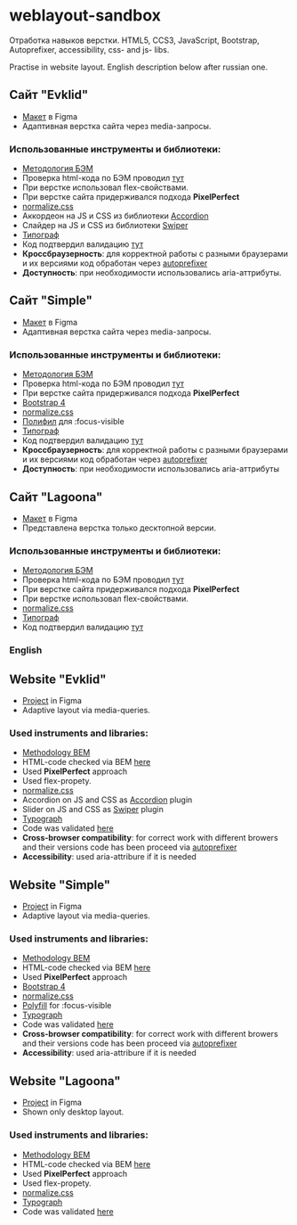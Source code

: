 # weblayout-sandbox
Отработка навыков верстки. 
HTML5, CCS3, JavaScript, Bootstrap, Autoprefixer, accessibility, css- and js- libs.

Practise in website layout. English description below after russian one.

## Cайт "Evklid" 
* <a href="https://www.figma.com/file/ebNZrWnJUvzeMUzVaaKPWp/Evklid?t=Kk83NiVvQ0ELfowR-6" target="_blank">Макет</a> в Figma
* Адаптивная верстка сайта через media-запросы. 

### Использованные инструменты и библиотеки:
* <a href="https://ru.bem.info/" target="_blank">Методология БЭМ</a>
* Проверка html-кода по БЭМ проводил <a href="https://yoksel.github.io/html-tree/" target="_blank">тут</a>
* При верстке использовал flex-свойствами.
* При верстке сайта придерживался подхода <strong>PixelPerfect</strong> 
* <a href="https://cdnjs.com/libraries/normalize" target="_blank">normalize.css</a>
* Аккордеон на JS и CSS из библиотеки <a href="https://github.com/michu2k/Accordion" target="_blank">Accordion</a> 
* Слайдер на JS и CSS из библиотеки <a href="https://swiperjs.com/" target="_blank">Swiper</a>  
* <a href="https://www.artlebedev.ru/typograf/" target="_blank">Типограф</a> 
* Код подтвердил валидацию <a href="https://validator.w3.org/" target="_blank">тут</a> 
* <strong>Кроссбраузерность</strong>: для корректной работы с разными браузерами и их версиями код обработан через <a href="https://autoprefixer.github.io/ru/" target="_blank">autoprefixer</a> 
* <strong>Доступность</strong>: при необходимости использовались aria-аттрибуты.

## Cайт "Simple" 
* <a href="https://www.figma.com/file/AbwAWZ3PjGmww8HWlCpkEr/Simple?t=xIb0LAVL0pLeJ4Wo-6" target="_blank">Макет</a> в Figma
* Адаптивная верстка сайта через media-запросы. 

### Использованные инструменты и библиотеки:
* <a href="https://ru.bem.info/" target="_blank">Методология БЭМ</a>
* Проверка html-кода по БЭМ проводил <a href="https://yoksel.github.io/html-tree/" target="_blank">тут</a>
* При верстке сайта придерживался подхода <strong>PixelPerfect</strong> 
* <a href="https://getbootstrap.ru/docs/4.4/" target="_blank">Bootstrap 4</a>
* <a href="https://cdnjs.com/libraries/normalize" target="_blank">normalize.css</a>
* <a href="https://github.com/WICG/focus-visible" target="_blank">Полифил</a>  для :focus-visible 
* <a href="https://www.artlebedev.ru/typograf/" target="_blank">Типограф</a> 
* Код подтвердил валидацию <a href="https://validator.w3.org/" target="_blank">тут</a> 
* <strong>Кроссбраузерность</strong>: для корректной работы с разными браузерами и их версиями код обработан через <a href="https://autoprefixer.github.io/ru/" target="_blank">autoprefixer</a> 
* <strong>Доступность</strong>: при необходимости использовались aria-аттрибуты

## Cайт "Lagoona" 
* <a href="https://www.figma.com/file/9TFXFLhPhWZzrHObcYsaz4/Lagoona.?t=w9HKbJJyjWliC2ja-6" target="_blank">Макет</a> в Figma
* Представлена верстка только десктопной версии.

### Использованные инструменты и библиотеки:
* <a href="https://ru.bem.info/" target="_blank">Методология БЭМ</a>
* Проверка html-кода по БЭМ проводил <a href="https://yoksel.github.io/html-tree/" target="_blank">тут</a>
* При верстке сайта придерживался подхода <strong>PixelPerfect</strong> 
* При верстке использовал flex-свойствами.
* <a href="https://cdnjs.com/libraries/normalize" target="_blank">normalize.css</a>
* <a href="https://www.artlebedev.ru/typograf/" target="_blank">Типограф</a> 
* Код подтвердил валидацию <a href="https://validator.w3.org/" target="_blank">тут</a> 

### English

## Website "Evklid" 
* <a href="https://www.figma.com/file/ebNZrWnJUvzeMUzVaaKPWp/Evklid?t=Kk83NiVvQ0ELfowR-6" target="_blank">Project</a> in Figma
* Adaptive layout via media-queries. 

### Used instruments and libraries:
* <a href="https://en.bem.info/" target="_blank">Methodology BEM</a>
* HTML-code checked via BEM <a href="https://yoksel.github.io/html-tree/" target="_blank">here</a>
* Used <strong>PixelPerfect</strong> approach
* Used flex-propety.
* <a href="https://cdnjs.com/libraries/normalize" target="_blank">normalize.css</a>
* Accordion on JS and CSS as <a href="https://github.com/michu2k/Accordion" target="_blank">Accordion</a> plugin
* Slider on JS and CSS as <a href="https://swiperjs.com/" target="_blank">Swiper</a> plugin
* <a href="https://www.artlebedev.ru/typograf/" target="_blank">Typograph</a> 
* Code was validated <a href="https://validator.w3.org/" target="_blank">here</a> 
* <strong>Cross-browser compatibility</strong>: for correct work with different browers and their versions code has been proceed via <a href="https://autoprefixer.github.io/ru/" target="_blank">autoprefixer</a> 
* <strong>Accessibility</strong>: used aria-attribure if it is needed

## Website "Simple" 
* <a href="https://www.figma.com/file/AbwAWZ3PjGmww8HWlCpkEr/Simple?t=xIb0LAVL0pLeJ4Wo-6" target="_blank">Project</a> in Figma
* Adaptive layout via media-queries. 

### Used instruments and libraries: 
* <a href="https://en.bem.info/" target="_blank">Methodology BEM</a>
* HTML-code checked via BEM <a href="https://yoksel.github.io/html-tree/" target="_blank">here</a>
* Used <strong>PixelPerfect</strong> approach
* <a href="https://getbootstrap.com/docs/4.0/getting-started/introduction/" target="_blank">Bootstrap 4</a>
* <a href="https://cdnjs.com/libraries/normalize" target="_blank">normalize.css</a>
* <a href="https://github.com/WICG/focus-visible" target="_blank">Polyfill</a> for :focus-visible 
* <a href="https://www.artlebedev.ru/typograf/" target="_blank">Typograph</a> 
* Code was validated <a href="https://validator.w3.org/" target="_blank">here</a> 
* <strong>Cross-browser compatibility</strong>: for correct work with different browers and their versions code has been proceed via <a href="https://autoprefixer.github.io/ru/" target="_blank">autoprefixer</a> 
* <strong>Accessibility</strong>: used aria-attribure if it is needed


## Website "Lagoona" 
* <a href="https://www.figma.com/file/9TFXFLhPhWZzrHObcYsaz4/Lagoona.?t=w9HKbJJyjWliC2ja-6" target="_blank">Project</a> in Figma
* Shown only desktop layout.

### Used instruments and libraries:
* <a href="https://en.bem.info/" target="_blank">Methodology BEM</a>
* HTML-code checked via BEM <a href="https://yoksel.github.io/html-tree/" target="_blank">here</a>
* Used <strong>PixelPerfect</strong> approach
* Used flex-propety.
* <a href="https://cdnjs.com/libraries/normalize" target="_blank">normalize.css</a>
* <a href="https://www.artlebedev.ru/typograf/" target="_blank">Typograph</a> 
* Code was validated <a href="https://validator.w3.org/" target="_blank">here</a> 
